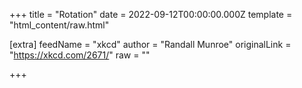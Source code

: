 
+++
title = "Rotation"
date = 2022-09-12T00:00:00.000Z
template = "html_content/raw.html"

[extra]
feedName = "xkcd"
author = "Randall Munroe"
originalLink = "https://xkcd.com/2671/"
raw = ""

+++

